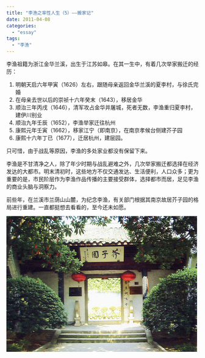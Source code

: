 ```yaml
---
title: "李渔之率性人生（5）——搬家记"
date: 2011-04-08
categories: 
  - "essay"
tags: 
  - "李渔"
---
```


李渔祖籍为浙江金华兰溪，出生于江苏如皋。在其一生中，有着几次举家搬迁的经历：

1. 明朝天启六年甲寅（1626）左右，跟随母亲返回金华兰溪的夏李村，与徐氏完婚
2. 在母亲去世以后的崇祯十六年癸末（1643），移居金华
3. 顺治三年丙戌（1646），清军攻占金华并屠城，死者无数，李渔重归夏李村，建伊川别业
4. 顺治九年壬辰（1652），李渔举家迁往杭州
5. 康熙元年壬寅（1662），移家江宁（即南京），在南京孝候台侧建芥子园
6. 康熙十六年丁已（1677），迁居杭州，建层园。

只可惜，由于战乱等原因，李渔的多处家业都没有保留下来。

李渔是不甘清净之人，除了年少时期与战乱避难之外，几次举家搬迁都选择在经济发达的大都市。明末清初时，这些地方不仅交通发达、生活便利，人口众多；更为重要的是，市民阶层作为李渔作品传播的主要接受群体，选择都市而居，足见李渔的商业头脑与洞察力。

前些年，在兰溪市兰荫山山麓，为纪念李渔，有关部门根据其南京故居芥子园的格局进行重建。一直都挺想去看看的，至今还未如愿。

![芥子园](images/5600477548_e76fa94e51_z.jpg)
